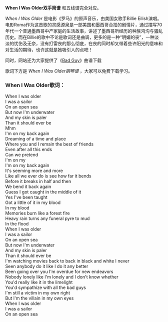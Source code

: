 

**When I Was Older双手简谱** 和五线谱完全对应。

_When I Was Older_ 是电影《罗马》的原声音乐，由美国女歌手Billie
Eilish演唱。电影Roma作为这首歌的灵感源泉是一部美国和墨西哥合拍的剧情片，通过描写70年代一个普通墨西哥中产家庭的生活故事，讲述了墨西哥所经历的种族鸿沟与骚乱历史。而在Billie的歌中不论是歌词还是曲调，更多的是一种“明媚的丧”，一种淡淡的忧伤及无奈，没有打雷丧的那么彻底，在丧的同时却又带着些许阳光的意味和对生活的期待，也许这就是她吸引人的点吧！

同时，网站还为大家提供了《[Bad Guy](Music-10314-Bad-Guy-Billie-Eilish.html "Bad Guy")》曲谱下载

歌词下方是 _When I Was Older钢琴谱_ ，大家可以免费下载学习。

### When I Was Older歌词：

When I was older  
I was a sailor  
On an open sea  
But now I'm underwater  
And my skin is paler  
Than it should ever be  
Mhm  
I'm on my back again  
Dreaming of a time and place  
Where you and I remain the best of friends  
Even after all this ends  
Can we pretend  
I'm on my  
I'm on my back again  
It's seeming more and more  
Like all we ever do is see how far it bends  
Before it breaks in half and then  
We bend it back again  
Guess I got caught in the middle of it  
Yes I've been taught  
Got a little of it in my blood  
In my blood  
Memories burn like a forest fire  
Heavy rain turns any funeral pyre to mud  
In the flood  
When I was older  
I was a sailor  
On an open sea  
But now I'm underwater  
And my skin is paler  
Than it should ever be  
I'm watching movies back to back in black and white I never  
Seen anybody do it like I do it any better  
Been going over you I'm overdue for new endeavors  
Nobody lonely like I'm lonely and I don't know whether  
You'd really like it in the limelight  
You'd sympathize with all the bad guys  
I'm still a victim in my own right  
But I'm the villain in my own eyes  
When I was older  
I was a sailor  
On an open sea


